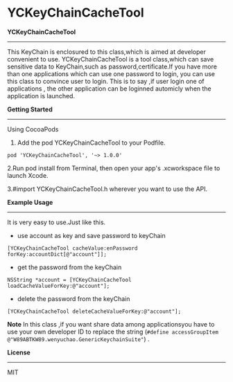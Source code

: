 # YCKeyChainCacheTool
**YCKeyChainCacheTool**

----------
This KeyChain is enclosured to this class,which is aimed at developer convenient to use.
YCKeyChainCacheTool is a tool class,which can save sensitive data to KeyChain,such as password,certificate.If you have more than one applications which can use one password to login, you can use this class to convince user to login. This is to say ,if user login one of applications , the other application can be loginned automicly when the application is launched.

**Getting Started**

----------
Using CocoaPods
1. Add the pod YCKeyChainCacheTool to your Podfile.
```
pod 'YCKeyChainCacheTool', '~> 1.0.0'
```
2.Run pod install from Terminal, then open your app's .xcworkspace file to launch Xcode.

3.#import YCKeyChainCacheTool.h wherever you want to use the API.

**Example Usage**

----------
It is very easy to use.Just like this.

 

 - use account as key and save password to keyChain 
```
[YCKeyChainCacheTool cacheValue:enPassword forKey:accountDict[@"account"]];
```
 - get the password from the keyChain 
```
NSString *account = [YCKeyChainCacheTool loadCacheValueForKey:@"account"];
```

 - delete the password from the keyChain 
```
[YCKeyChainCacheTool deleteCacheValueForKey:@"account"];
```
**Note**
In this class ,if you want share data among applicationsyou have to use your own developer ID to replace the string (`#define accessGroupItem @"W89ABTKW89.wenyuchao.GenericKeychainSuite"`) . 

**License**

----------
MIT

  
